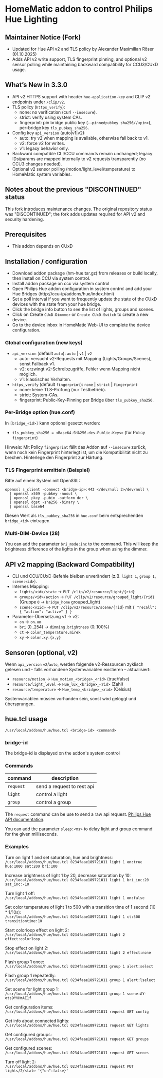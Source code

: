 # HomeMatic addon to control Philips Hue Lighting

## Maintainer Notice (Fork)
- Updated for Hue API v2 and TLS policy by Alexander Maximilian Röser (01.10.2025)
- Adds API v2 write support, TLS fingerprint pinning, and optional v2 sensor polling while maintaining backward compatibility for CCU3/CUxD usage.

## What’s New in 3.3.0
- API v2 HTTPS support with header `hue-application-key` and CLIP v2 endpoints under `/clip/v2`.
- TLS policy (`https_verify`):
  - none: no verification (curl `--insecure`).
  - strict: verify using system CAs.
  - fingerprint: pin bridge public key (`--pinnedpubkey sha256//<pin>`), per-bridge key `tls_pubkey_sha256`.
- Config key `api_version` (auto|v1|v2):
  - auto: try v2 when mapping is available, otherwise fall back to v1.
  - v2: force v2 for writes.
  - v1: legacy behavior only.
- Backward compatible CLI/CCU commands remain unchanged; legacy IDs/params are mapped internally to v2 requests transparently (no CCU3 changes needed).
- Optional v2 sensor polling (motion/light_level/temperature) to HomeMatic system variables.

## Notes about the previous "DISCONTINUED" status
This fork introduces maintenance changes. The original repository status was "DISCONTINUED"; the fork adds updates required for API v2 and security hardening.

## Prerequisites
* This addon depends on CUxD

## Installation / configuration
* Download addon package (hm-hue.tar.gz) from releases or build locally, then install on CCU via system control.
* Install addon package on ccu via system control
* Open Philips Hue addon configuration in system control and add your Hue Bridges (http://ccu-ip/addons/hue/index.html)
* Set a poll interval if you want to frequently update the state of the CUxD devices with the state from your hue bridge.
* Click the bridge info button to see the list of lights, groups and scenes.
* Click on Create `CUxD-Dimmmer` or `Create CUxD-Switch` to create a new device.
* Go to the device inbox in HomeMatic Web-UI to complete the device configuration.

### Global configuration (new keys)
- `api_version` (default `auto`): `auto` | `v1` | `v2`
  - auto: versucht v2-Requests mit Mapping (Lights/Groups/Scenes), sonst Fallback v1.
  - v2: erzwingt v2-Schreibzugriffe, Fehler wenn Mapping nicht möglich.
  - v1: klassisches Verhalten.
- `https_verify` (default `fingerprint`): `none` | `strict` | `fingerprint`
  - none: keine TLS-Prüfung (nur Testbetrieb).
  - strict: System-CAs.
  - fingerprint: Public-Key-Pinning per Bridge über `tls_pubkey_sha256`.

### Per-Bridge option (hue.conf)
In `[bridge_<id>]` kann optional gesetzt werden:
- `tls_pubkey_sha256 = <Base64-SHA256-des-Public-Keys>` (für Policy `fingerprint`)

Hinweis: Mit Policy `fingerprint` fällt das Addon auf `--insecure` zurück, wenn noch kein Fingerprint hinterlegt ist, um die Kompatibilität nicht zu brechen. Hinterlege den Fingerprint zur Härtung.

### TLS Fingerprint ermitteln (Beispiel)
Bitte auf einem System mit OpenSSL:
```
openssl s_client -connect <bridge-ip>:443 </dev/null 2>/dev/null \
  | openssl x509 -pubkey -noout \
  | openssl pkey -pubin -outform der \
  | openssl dgst -sha256 -binary \
  | openssl base64
```
Diesen Wert als `tls_pubkey_sha256` in `hue.conf` beim entsprechenden `bridge_<id>` eintragen.

### Multi-DIM-Device (28)
You can add the parameter `bri_mode:inc` to the command.
This will keep the brightness difference of the lights in the group when using the dimmer.

## API v2 mapping (Backward Compatibility)
- CLI und CCU/CUxD-Befehle bleiben unverändert (z.B. `light 1`, `group 1`, `scene:<id>`).
- Internes Mapping:
  - `lights/<id>/state` → `PUT /clip/v2/resource/light/{rid}`
  - `groups/<id>/action` → `PUT /clip/v2/resource/grouped_light/{rid}` (Gruppe `0` → `bridge_home` grouped_light)
  - `scene:<v1id>` → `PUT /clip/v2/resource/scene/{rid}` mit `{ "recall": { "action": "active" } }`
- Parameter-Übersetzung v1 → v2:
  - `on` → `on.on`
  - `bri` (0..254) → `dimming.brightness` (0..100%)
  - `ct` → `color_temperature.mirek`
  - `xy` → `color.xy.{x,y}`

## Sensoren (optional, v2)
Wenn `api_version` `v2`/`auto`, werden folgende v2-Ressourcen zyklisch gelesen und – falls vorhandene Systemvariablen existieren – aktualisiert:
- `resource/motion` → `Hue_motion_<bridge>_<rid>` (true/false)
- `resource/light_level` → `Hue_lux_<bridge>_<rid>` (Zahl)
- `resource/temperature` → `Hue_temp_<bridge>_<rid>` (Celsius)

Systemvariablen müssen vorhanden sein, sonst wird geloggt und übersprungen.

## hue.tcl usage
`/usr/local/addons/hue/hue.tcl <bridge-id> <command>`

### bridge-id
The bridge-id is displayed on the addon's system control

### Commands

command        | description
---------------| -----------------------------
`request`      | send a request to rest api
`light`        | control a light
`group`        | control a group

The `request` command can be use to send a raw api request.
[Philips Hue API documentation](https://developers.meethue.com/philips-hue-api).

You can add the parameter `sleep:<ms>` to delay light and group command for the given milliseconds.


### Examples
Turn on light 1 and set saturation, hue and brightness:  
`/usr/local/addons/hue/hue.tcl 0234faae189721011 light 1 on:true hue:1000 sat:200 bri:100`

Increase brightness of light 1 by 20, decrease saturation by 10:  
`/usr/local/addons/hue/hue.tcl 0234faae189721011 light 1 bri_inc:20 sat_inc:-10`

Turn light 1 off:  
`/usr/local/addons/hue/hue.tcl 0234faae189721011 light 1 on:false`

Set color temperature of light 1 to 500 with a transition time of 1 second (10 * 1/10s):  
`/usr/local/addons/hue/hue.tcl 0234faae189721011 light 1 ct:500 transitiontime:10`

Start colorloop effect on light 2:  
`/usr/local/addons/hue/hue.tcl 0234faae189721011 light 2 effect:colorloop`

Stop effect on light 2:  
`/usr/local/addons/hue/hue.tcl 0234faae189721011 light 2 effect:none`

Flash group 1 once:  
`/usr/local/addons/hue/hue.tcl 0234faae189721011 group 1 alert:select`

Flash group 1 repeatedly:  
`/usr/local/addons/hue/hue.tcl 0234faae189721011 group 1 alert:lselect`

Set scene for light group 1:  
`/usr/local/addons/hue/hue.tcl 0234faae189721011 group 1 scene:AY-ots9YVHmAE1f`

Get configuration items:  
`/usr/local/addons/hue/hue.tcl 0234faae189721011 request GET config`

Get info about connected lights:  
`/usr/local/addons/hue/hue.tcl 0234faae189721011 request GET lights`

Get configured groups:  
`/usr/local/addons/hue/hue.tcl 0234faae189721011 request GET groups`

Get configured scenes:  
`/usr/local/addons/hue/hue.tcl 0234faae189721011 request GET scenes`

Turn off light 2:  
`/usr/local/addons/hue/hue.tcl 0234faae189721011 request PUT lights/2/state '{"on":false}'`

